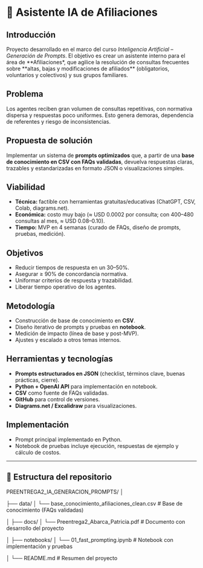 # 📌 Asistente IA de Afiliaciones

## Introducción

Proyecto desarrollado en el marco del curso _Inteligencia Artificial – Generación de Prompts_. El objetivo es crear un asistente interno para el área de **Afiliaciones\*, que agilice la resolución de consultas frecuentes sobre **altas, bajas y modificaciones de afiliados\*\* (obligatorios, voluntarios y colectivos) y sus grupos familiares.

## Problema

Los agentes reciben gran volumen de consultas repetitivas, con normativa dispersa y respuestas poco uniformes. Esto genera demoras, dependencia de referentes y riesgo de inconsistencias.

## Propuesta de solución

Implementar un sistema de **prompts optimizados** que, a partir de una **base de conocimiento en CSV con FAQs validadas**, devuelva respuestas claras, trazables y estandarizadas en formato JSON o visualizaciones simples.

## Viabilidad

- **Técnica:** factible con herramientas gratuitas/educativas (ChatGPT, CSV, Colab, diagrams.net).
- **Económica:** costo muy bajo (≈ USD 0.0002 por consulta; con 400–480 consultas al mes, ≈ USD 0.08–0.10).
- **Tiempo:** MVP en 4 semanas (curado de FAQs, diseño de prompts, pruebas, medición).

## Objetivos

- Reducir tiempos de respuesta en un 30–50%.
- Asegurar ≥ 90% de concordancia normativa.
- Uniformar criterios de respuesta y trazabilidad.
- Liberar tiempo operativo de los agentes.

## Metodología

- Construcción de base de conocimiento en **CSV**.
- Diseño iterativo de prompts y pruebas en **notebook**.
- Medición de impacto (línea de base y post-MVP).
- Ajustes y escalado a otros temas internos.

## Herramientas y tecnologías

- **Prompts estructurados en JSON** (checklist, términos clave, buenas prácticas, cierre).
- **Python + OpenAI API** para implementación en notebook.
- **CSV** como fuente de FAQs validadas.
- **GitHub** para control de versiones.
- **Diagrams.net / Excalidraw** para visualizaciones.

## Implementación

- Prompt principal implementado en Python.
- Notebook de pruebas incluye ejecución, respuestas de ejemplo y cálculo de costos.

---

## 📂 Estructura del repositorio

PREENTREGA2_IA_GENERACION_PROMPTS/
│

├── data/
│ └── base_conocimiento_afiliaciones_clean.csv # Base de conocimiento (FAQs validadas)

│
├── docs/
│ └── Preentrega2_Abarca_Patricia.pdf # Documento con desarrollo del proyecto

│
├── notebooks/
│ └── 01_fast_prompting.ipynb # Notebook con implementación y pruebas

│
└── README.md # Resumen del proyecto
